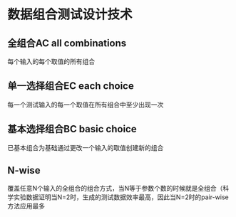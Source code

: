 # 数据组合测试设计技术

## 全组合AC all combinations

每个输入的每个取值的所有组合



## 单一选择组合EC each choice

每一个测试输入的每一个取值在所有组合中至少出现一次



## 基本选择组合BC basic choice

已基本组合为基础通过更改一个输入的取值创建新的组合



## N-wise

覆盖任意N个输入的全组合的组合方式，当N等于参数个数的时候就是全组合（科学实验数据证明当N=2时，生成的测试数据效率最高，因此当N=2时的pair-wise方法应用最多



